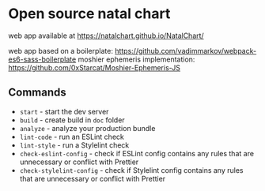 # Open source natal chart

web app available at 
https://natalchart.github.io/NatalChart/


web app based on a boilerplate:
https://github.com/vadimmarkov/webpack-es6-sass-boilerplate
moshier ephemeris implementation:
https://github.com/0xStarcat/Moshier-Ephemeris-JS

## Commands

- `start` - start the dev server
- `build` - create build in `doc` folder
- `analyze` - analyze your production bundle
- `lint-code` - run an ESLint check
- `lint-style` - run a Stylelint check
- `check-eslint-config` - check if ESLint config contains any rules that are unnecessary or conflict with Prettier
- `check-stylelint-config` - check if Stylelint config contains any rules that are unnecessary or conflict with Prettier
